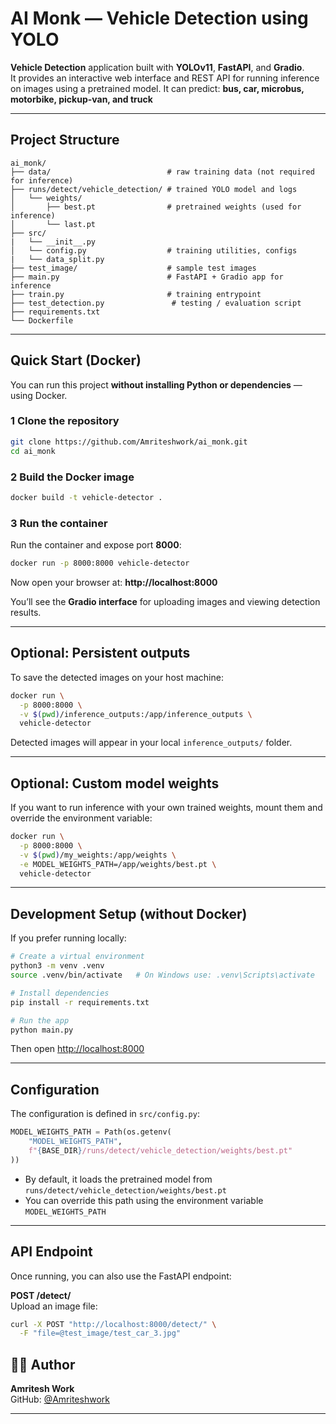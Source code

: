# AI Monk — Vehicle Detection using YOLO

**Vehicle Detection** application built with **YOLOv11**, **FastAPI**, and **Gradio**.  
It provides an interactive web interface and REST API for running inference on images using a pretrained model.
It can predict: **bus, car, microbus, motorbike, pickup-van, and truck**

---

## Project Structure

```
ai_monk/
├── data/                          # raw training data (not required for inference)
├── runs/detect/vehicle_detection/ # trained YOLO model and logs
│   └── weights/
│       ├── best.pt                # pretrained weights (used for inference)
│       └── last.pt
├── src/
|   └── __init__.py                           
│   └── config.py                  # training utilities, configs
|   └── data_split.py
├── test_image/                    # sample test images
├── main.py                        # FastAPI + Gradio app for inference
├── train.py                       # training entrypoint
├── test_detection.py               # testing / evaluation script
├── requirements.txt
└── Dockerfile
```

---

## Quick Start (Docker)

You can run this project **without installing Python or dependencies** — using Docker.

### 1 Clone the repository

```bash
git clone https://github.com/Amriteshwork/ai_monk.git
cd ai_monk
```

### 2 Build the Docker image

```bash
docker build -t vehicle-detector .
```

### 3 Run the container

Run the container and expose port **8000**:

```bash
docker run -p 8000:8000 vehicle-detector
```

Now open your browser at:  **http://localhost:8000**

You’ll see the **Gradio interface** for uploading images and viewing detection results.

---

## Optional: Persistent outputs

To save the detected images on your host machine:

```bash
docker run \
  -p 8000:8000 \
  -v $(pwd)/inference_outputs:/app/inference_outputs \
  vehicle-detector
```

Detected images will appear in your local `inference_outputs/` folder.

---

## Optional: Custom model weights

If you want to run inference with your own trained weights, mount them and override the environment variable:

```bash
docker run \
  -p 8000:8000 \
  -v $(pwd)/my_weights:/app/weights \
  -e MODEL_WEIGHTS_PATH=/app/weights/best.pt \
  vehicle-detector
```

---


## Development Setup (without Docker)

If you prefer running locally:

```bash
# Create a virtual environment
python3 -m venv .venv
source .venv/bin/activate   # On Windows use: .venv\Scripts\activate

# Install dependencies
pip install -r requirements.txt

# Run the app
python main.py
```

Then open [http://localhost:8000](http://localhost:8000)

---

## Configuration

The configuration is defined in `src/config.py`:

```python
MODEL_WEIGHTS_PATH = Path(os.getenv(
    "MODEL_WEIGHTS_PATH",
    f"{BASE_DIR}/runs/detect/vehicle_detection/weights/best.pt"
))
```

- By default, it loads the pretrained model from `runs/detect/vehicle_detection/weights/best.pt`
- You can override this path using the environment variable `MODEL_WEIGHTS_PATH`

---

## API Endpoint

Once running, you can also use the FastAPI endpoint:

**POST /detect/**  
Upload an image file:

```bash
curl -X POST "http://localhost:8000/detect/" \
  -F "file=@test_image/test_car_3.jpg"
```


## 👨‍💻 Author

**Amritesh Work**  
GitHub: [@Amriteshwork](https://github.com/Amriteshwork)

---